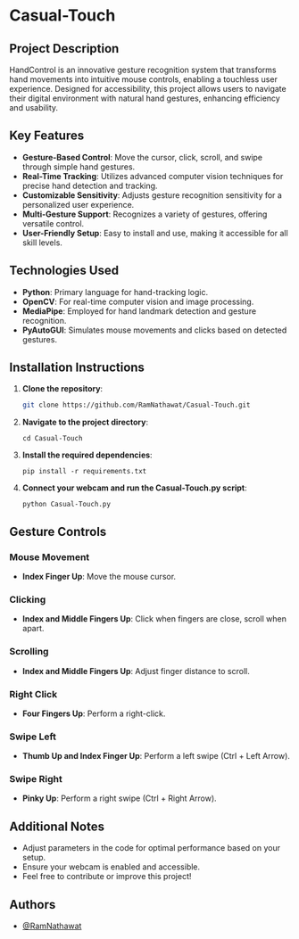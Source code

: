 # Casual-Touch

## Project Description
HandControl is an innovative gesture recognition system that transforms hand movements into intuitive mouse controls, enabling a touchless user experience. Designed for accessibility, this project allows users to navigate their digital environment with natural hand gestures, enhancing efficiency and usability.

## Key Features
- **Gesture-Based Control**: Move the cursor, click, scroll, and swipe through simple hand gestures.
- **Real-Time Tracking**: Utilizes advanced computer vision techniques for precise hand detection and tracking.
- **Customizable Sensitivity**: Adjusts gesture recognition sensitivity for a personalized user experience.
- **Multi-Gesture Support**: Recognizes a variety of gestures, offering versatile control.
- **User-Friendly Setup**: Easy to install and use, making it accessible for all skill levels.

## Technologies Used
- **Python**: Primary language for hand-tracking logic.
- **OpenCV**: For real-time computer vision and image processing.
- **MediaPipe**: Employed for hand landmark detection and gesture recognition.
- **PyAutoGUI**: Simulates mouse movements and clicks based on detected gestures.

## Installation Instructions
1. **Clone the repository**:
   ```bash
   git clone https://github.com/RamNathawat/Casual-Touch.git
2. **Navigate to the project directory**:
   ```
   cd Casual-Touch
3. **Install the required dependencies**:
   ```
   pip install -r requirements.txt
4. **Connect your webcam and run the Casual-Touch.py script**:
   ```
   python Casual-Touch.py

## Gesture Controls

### Mouse Movement
- **Index Finger Up**: Move the mouse cursor.

### Clicking
- **Index and Middle Fingers Up**: Click when fingers are close, scroll when apart.

### Scrolling
- **Index and Middle Fingers Up**: Adjust finger distance to scroll.

### Right Click
- **Four Fingers Up**: Perform a right-click.

### Swipe Left
- **Thumb Up and Index Finger Up**: Perform a left swipe (Ctrl + Left Arrow).

### Swipe Right
- **Pinky Up**: Perform a right swipe (Ctrl + Right Arrow).

## Additional Notes
- Adjust parameters in the code for optimal performance based on your setup.
- Ensure your webcam is enabled and accessible.
- Feel free to contribute or improve this project!

## Authors

- [@RamNathawat](https://github.com/RamNathawat)


